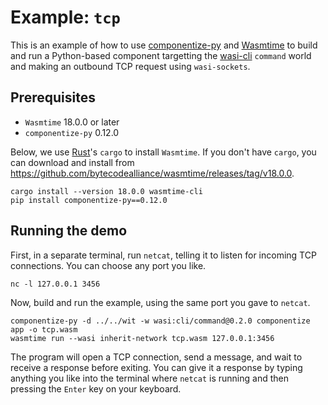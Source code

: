 # Example: `tcp`

This is an example of how to use [componentize-py] and [Wasmtime] to build and
run a Python-based component targetting the [wasi-cli] `command` world and
making an outbound TCP request using `wasi-sockets`.

[componentize-py]: https://github.com/bytecodealliance/componentize-py
[Wasmtime]: https://github.com/bytecodealliance/wasmtime
[wasi-cli]: https://github.com/WebAssembly/wasi-cli

## Prerequisites

* `Wasmtime` 18.0.0 or later
* `componentize-py` 0.12.0

Below, we use [Rust](https://rustup.rs/)'s `cargo` to install `Wasmtime`.  If
you don't have `cargo`, you can download and install from
https://github.com/bytecodealliance/wasmtime/releases/tag/v18.0.0.

```
cargo install --version 18.0.0 wasmtime-cli
pip install componentize-py==0.12.0
```

## Running the demo

First, in a separate terminal, run `netcat`, telling it to listen for incoming
TCP connections.  You can choose any port you like.

```
nc -l 127.0.0.1 3456
```

Now, build and run the example, using the same port you gave to `netcat`.

```
componentize-py -d ../../wit -w wasi:cli/command@0.2.0 componentize app -o tcp.wasm
wasmtime run --wasi inherit-network tcp.wasm 127.0.0.1:3456
```

The program will open a TCP connection, send a message, and wait to receive a
response before exiting.  You can give it a response by typing anything you like
into the terminal where `netcat` is running and then pressing the `Enter` key on
your keyboard.
